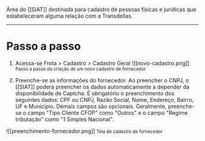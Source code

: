 Área do [[SIAT]] destinada para cadastro de pessoas físicas e jurídicas que estabeleceram alguma relação com a Transdellas.

---
# Passo a passo

1. Acessa-se Frota > Cadastro > Cadastro Geral
![[novo-cadastro.png]]
<span style="font-size: smaller;">Passo a passo da criação de um novo cadastro de fornecedor</span>

2. Preenche-se as informações do fornecedor. Ao preencher o CNPJ, o [[SIAT]] poderá preencher os dados automaticamente a depender da disponibilidade de Captcha. É obrigatório o preenchimento dos seguintes dados: CPF ou CNPJ, Razão Social, Nome, Endereço, Bairro, UF e Município. Demais campos são opcionais. Geralmente, preenche-se o campo "Tipo Cliente CFOP" como "Outros" e o campo "Regime tributação" como "1 Simples Nacional".

![[preenchimento-fornecedor.png]]
<span style="font-size: smaller;">Tela de cadastro de fornecedor</span>
